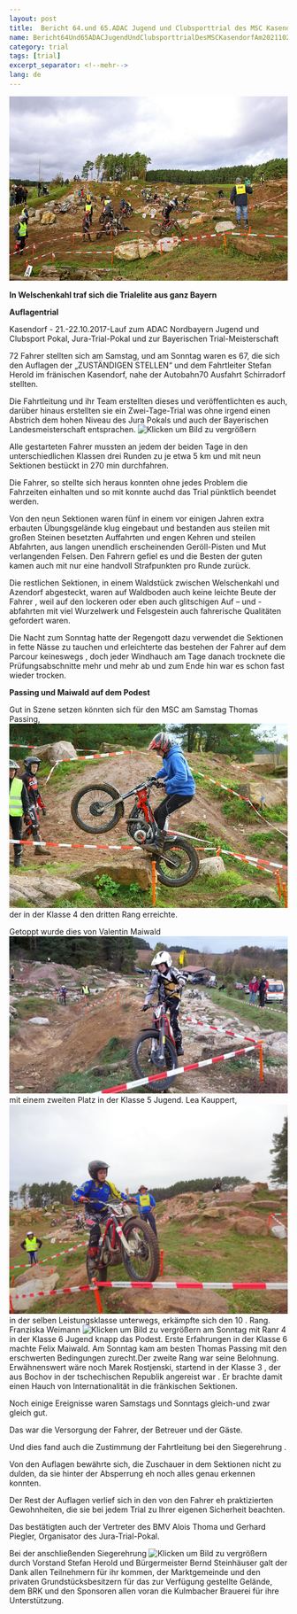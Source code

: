 ```yaml
---
layout: post
title:  Bericht 64.und 65.ADAC Jugend und Clubsporttrial des MSC Kasendorf am 20./21.10.2017
name: Bericht64Und65ADACJugendUndClubsporttrialDesMSCKasendorfAm2021102017
category: trial
tags: [trial]
excerpt_separator: <!--mehr-->
lang: de
---
```

![Klicken um Bild zu vergrößern](https://raw.githubusercontent.com/msc-kasendorf/docker/master/docs/download/2754444_cms2image-fixedwidth-900x0_1pYbi5_13Jh2X.jpg)

**In Welschenkahl traf sich die Trialelite aus ganz Bayern**

<!--mehr-->

**Auflagentrial**


Kasendorf - 21.-22.10.2017-Lauf zum ADAC Nordbayern Jugend und Clubsport Pokal, Jura-Trial-Pokal und zur Bayerischen Trial-Meisterschaft

72  Fahrer stellten sich am Samstag, und am Sonntag waren es 67, die sich den Auflagen der „ZUSTÄNDIGEN STELLEN“ und dem Fahrtleiter Stefan Herold im fränischen Kasendorf, nahe der Autobahn70 Ausfahrt Schirradorf stellten.

<!--mehr-->

Die
Fahrtleitung
und
ihr
Team
erstellten
dieses
und
veröffentlichten
es
auch,
darüber
hinaus
erstellten
sie
ein
Zwei-Tage-Trial
was
ohne
irgend
einen
Abstrich
dem
hohen
Niveau
des
Jura
Pokals
und
auch der Bayerischen Landesmeisterschaft entsprachen.
![Klicken um Bild zu vergrößern](https://github.com/msc-kasendorf/docker/raw/7027b0945ad8dfdf75e5c883d883228eb3422e75/docs/download/DSC02271.JPG)

Alle
gestarteten
Fahrer
mussten
an
jedem
der
beiden
Tage
in
den
unterschiedlichen
Klassen
drei
Runden
zu
je
etwa
5
km
und
mit
neun
Sektionen
bestückt
in
270
min
durchfahren.

Die
Fahrer,
so
stellte
sich
heraus
konnten
ohne
jedes
Problem
die
Fahrzeiten
einhalten
und
so
mit
konnte auchd das Trial pünktlich beendet werden.

Von
den
neun
Sektionen
waren
fünf
in
einem
vor
einigen
Jahren
extra
erbauten
Übungsgelände
klug
eingebaut
und
bestanden
aus
steilen
mit
großen
Steinen
besetzten
Auffahrten
und
engen
Kehren
und
steilen
Abfahrten,
aus
langen
unendlich
erscheinenden
Geröll-Pisten
und
Mut
verlangenden
Felsen.
Den
Fahrern
gefiel
es
und
die
Besten
der
guten
kamen
auch
mit
nur
eine
handvoll
Strafpunkten
pro
Runde
zurück.

Die
restlichen
Sektionen,
in
einem
Waldstück
zwischen
Welschenkahl
und
Azendorf
abgesteckt,
waren
auf
Waldboden
auch
keine
leichte
Beute
der
Fahrer
,
weil
auf
den
lockeren
oder
eben
auch
glitschigen
Auf
–
und
-abfahrten
mit
viel
Wurzelwerk
und
Felsgestein
auch
fahrerische
Qualitäten gefordert waren.

Die
Nacht
zum
Sonntag
hatte
der
Regengott
dazu
verwendet
die
Sektionen
in
fette
Nässe
zu
tauchen
und
erleichterte
das
bestehen
der
Fahrer
auf
dem
Parcour
keineswegs
,
doch
jeder
Windhauch
am
Tage
danach
trocknete
die
Prüfungsabschnitte
mehr
und
mehr
ab
und
zum
Ende
hin war es schon fast wieder trocken.

**Passing und Maiwald auf dem Podest**

Gut
in
Szene
setzen
könnten
sich
für
den
MSC
am
Samstag
Thomas
Passing,
![Klicken um Bild zu vergrößern](https://github.com/msc-kasendorf/docker/raw/master/docs/download/2754445_cms2image-fixedwidth-900x0_1pYbi9_4MkqiA.jpg)
der
in
der
Klasse
4
den
dritten
Rang
erreichte.

Getoppt
wurde
dies
von
Valentin
Maiwald
![Klicken um Bild zu vergrößern](https://raw.githubusercontent.com/msc-kasendorf/docker/7027b0945ad8dfdf75e5c883d883228eb3422e75/docs/download/20171021_142127%20-%20Kopie.jpg)
mit
einem
zweiten
Platz
in
der
Klasse
5
Jugend.
Lea
Kauppert,
![Klicken um Bild zu vergrößern](https://raw.githubusercontent.com/msc-kasendorf/docker/7027b0945ad8dfdf75e5c883d883228eb3422e75/docs/download/DSC02285.JPG)
in
der
selben
Leistungsklasse
unterwegs,
erkämpfte
sich
den
10
.
Rang.
Franziska Weimann
![Klicken um Bild zu vergrößern](https://github.com/msc-kasendorf/docker/blob/master/docs/download/DSC02346.JPG?raw=trueverpasste) am Sonntag mit Ranr 4 in der Klasse 6 Jugend knapp das Podest.
Erste
Erfahrungen
in
der
Klasse
6
machte
Felix
Maiwald.
Am
Sonntag
kam
am
besten
Thomas
Passing
mit
den
erschwerten
Bedingungen zurecht.Der zweite Rang war seine Belohnung.
Erwähnenswert
wäre
noch
Marek
Rostjenski,
startend
in
der
Klasse
3
,
der
aus
Bochov
in
der
tschechischen
Republik
angereist
war
.
Er
brachte
damit einen Hauch von Internationalität in die fränkischen Sektionen.

Noch
einige
Ereignisse
waren
Samstags
und
Sonntags
gleich-und
zwar
gleich
gut.

Das
war
die
Versorgung
der
Fahrer,
der
Betreuer
und
der
Gäste.

Und
dies
fand
auch
die
Zustimmung
der
Fahrtleitung
bei
den
Siegerehrung
.

Von
den
Auflagen
bewährte
sich,
die
Zuschauer
in
dem
Sektionen
nicht
zu
dulden,
da
sie
hinter
der
Absperrung
eh
noch
alles
genau
erkennen
konnten.

Der
Rest
der
Auflagen
verlief
sich
in
den
von
den
Fahrer
eh
praktizierten
Gewohnheiten,
die
sie
bei
jedem
Trial
zu
Ihrer
eigenen
Sicherheit
beachten.

Das
bestätigten
auch
der
Vertreter
des
BMV
Alois Thoma und Gerhard Piegler, Organisator des Jura-Trial-Pokal.

Bei der anschließenden Siegerehrung
![Klicken um Bild zu vergrößern](https://github.com/msc-kasendorf/docker/raw/master/docs/DSC02361.JPG)
durch Vorstand Stefan Herold und Bürgermeister Bernd Steinhäuser galt der Dank allen Teilnehmern für ihr kommen, der Marktgemeinde und den privaten Grundstücksbesitzern für das zur Verfügung gestellte Gelände, dem BRK und den Sponsoren allen voran die Kulmbacher Brauerei für ihre Unterstützung.

